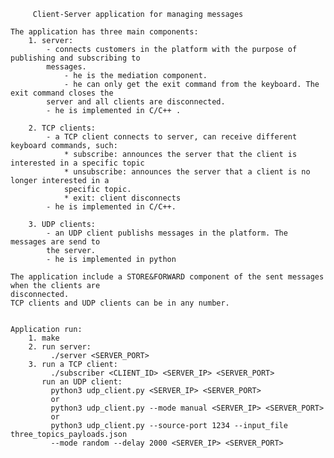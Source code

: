 		 Client-Server application for managing messages

	The application has three main components:
		1. server:
			- connects customers in the platform with the purpose of publishing and subscribing to 
			messages.
		        - he is the mediation component.
		        - he can only get the exit command from the keyboard. The exit command closes the 
		    server and all clients are disconnected.
		   	- he is implemented in C/C++ .

		2. TCP clients:
			- a TCP client connects to server, can receive different keyboard commands, such:
				* subscribe: announces the server that the client is interested in a specific topic
				* unsubscribe: announces the server that a client is no longer interested in a 
				specific topic.
				* exit: client disconnects
			- he is implemented in C/C++.

		3. UDP clients:
			- an UDP client publishs messages in the platform. The messages are send to 
			the server.
			- he is implemented in python

	The application include a STORE&FORWARD component of the sent messages when the clients are 
	disconnected.
	TCP clients and UDP clients can be in any number.


	Application run:
		1. make
		2. run server: 
			 ./server <SERVER_PORT>
		3. run a TCP client:
			 ./subscriber <CLIENT_ID> <SERVER_IP> <SERVER_PORT>
		   run an UDP client:
			 python3 udp_client.py <SERVER_IP> <SERVER_PORT>
			 or
			 python3 udp_client.py --mode manual <SERVER_IP> <SERVER_PORT>
			 or
			 python3 udp_client.py --source-port 1234 --input_file three_topics_payloads.json 
			 --mode random --delay 2000 <SERVER_IP> <SERVER_PORT>
